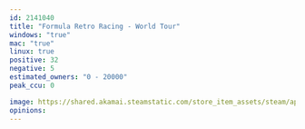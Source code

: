```yaml
---
id: 2141040
title: "Formula Retro Racing - World Tour"
windows: "true"
mac: "true"
linux: true
positive: 32
negative: 5
estimated_owners: "0 - 20000"
peak_ccu: 0

image: https://shared.akamai.steamstatic.com/store_item_assets/steam/apps/2141040/header.jpg?t=1680274827
opinions:
---
```

